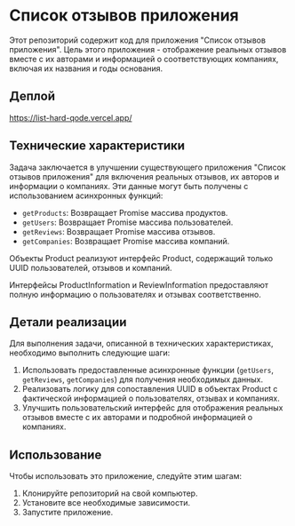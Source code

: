 # Список отзывов приложения

Этот репозиторий содержит код для приложения "Список отзывов приложения". Цель этого приложения - отображение реальных отзывов вместе с их авторами и информацией о соответствующих компаниях, включая их названия и годы основания.

## Деплой

https://list-hard-qode.vercel.app/

## Технические характеристики

Задача заключается в улучшении существующего приложения "Список отзывов приложения" для включения реальных отзывов, их авторов и информации о компаниях. Эти данные могут быть получены с использованием асинхронных функций:

- `getProducts`: Возвращает Promise массива продуктов.
- `getUsers`: Возвращает Promise массива пользователей.
- `getReviews`: Возвращает Promise массива отзывов.
- `getCompanies`: Возвращает Promise массива компаний.

Объекты Product реализуют интерфейс Product, содержащий только UUID пользователей, отзывов и компаний.

Интерфейсы ProductInformation и ReviewInformation предоставляют полную информацию о пользователях и отзывах соответственно.

## Детали реализации

Для выполнения задачи, описанной в технических характеристиках, необходимо выполнить следующие шаги:

1. Использовать предоставленные асинхронные функции (`getUsers`, `getReviews`, `getCompanies`) для получения необходимых данных.
2. Реализовать логику для сопоставления UUID в объектах Product с фактической информацией о пользователях, отзывах и компаниях.
3. Улучшить пользовательский интерфейс для отображения реальных отзывов вместе с их авторами и подробной информацией о компаниях.

## Использование

Чтобы использовать это приложение, следуйте этим шагам:

1. Клонируйте репозиторий на свой компьютер.
2. Установите все необходимые зависимости.
3. Запустите приложение.
